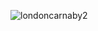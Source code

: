 ![londoncarnaby2][londoncarnaby2]

<!-- Images -->
[londoncarnaby2]: /sites/default/files/London2.jpg